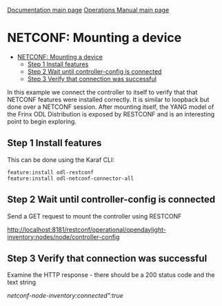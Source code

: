 [Documentation main page](https://frinxio.github.io/Frinx-docs/)
[Operations Manual main page](https://frinxio.github.io/Frinx-docs/FRINX_ODL_Distribution/Beryllium/operations_manual.html)
# NETCONF: Mounting a device

<!-- TOC -->

- [NETCONF: Mounting a device](#netconf-mounting-a-device)
    - [Step 1 Install features](#step-1-install-features)
    - [Step 2 Wait until controller-config is connected](#step-2-wait-until-controller-config-is-connected)
    - [Step 3 Verify that connection was successful](#step-3-verify-that-connection-was-successful)

<!-- /TOC -->

In this example we connect the controller to itself to verify that that NETCONF features were installed correctly. It is similar to loopback but done over a NETCONF session. After mounting itself, the YANG model of the Frinx ODL Distribution is exposed by RESTCONF and is an interesting point to begin exploring.

## Step 1 Install features

This can be done using the Karaf CLI:

    feature:install odl-restconf
    feature:install odl-netconf-connector-all


## Step 2 Wait until controller-config is connected

Send a GET request to mount the controller using RESTCONF

<http://localhost:8181/restconf/operational/opendaylight-inventory:nodes/node/controller-config>

## Step 3 Verify that connection was successful

Examine the HTTP response - there should be a 200 status code and the text string

*netconf-node-inventory:connected":true*
